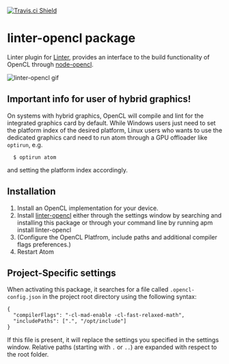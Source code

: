 [![Travis.ci Shield](https://img.shields.io/travis/BenSolus/linter-opencl/master.svg?style=plastic&label=Linux)](https://travis-ci.org/BenSolus/linter-opencl)

# linter-opencl package

Linter plugin for [Linter](https://github.com/AtomLinter/Linter), provides an interface to the build functionality of OpenCL through
[node-opencl](https://github.com/mikeseven/node-opencl).

![linter-opencl gif](https://raw.githubusercontent.com/BenSolus/linter-opencl/master/linter-opencl.gif)

## Important info for user of hybrid graphics!

On systems with hybrid graphics, OpenCL will compile and lint for the
integrated graphics card by default. While Windows users just need to set the
platform index of the desired platform, Linux users who wants to use the
dedicated graphics card need to run atom through a GPU offloader like
```optirun```, e.g.

      $ optirun atom

and setting the platform index accordingly.

## Installation

1.  Install an OpenCL implementation for your device.
3.  Install [linter-opencl](https://github.com/BenSolus/linter-opencl) either
    through the settings window by searching and installing this package or
    through your command line by running
      apm install linter-opencl
4.  (Configure the OpenCL Platfrom, include paths and additional compiler flags
    preferences.)
5.  Restart Atom

## Project-Specific settings

When activating this package, it searches for a file called
```.opencl-config.json``` in the project root directory using the following
syntax:

    {
      "compilerFlags": "-cl-mad-enable -cl-fast-relaxed-math",
      "includePaths": [".", "/opt/include"]
    }

If this file is present, it will replace the settings you specified in the
settings window. Relative paths (starting with ```.``` or ```..```) are
expanded with respect to the root folder.
